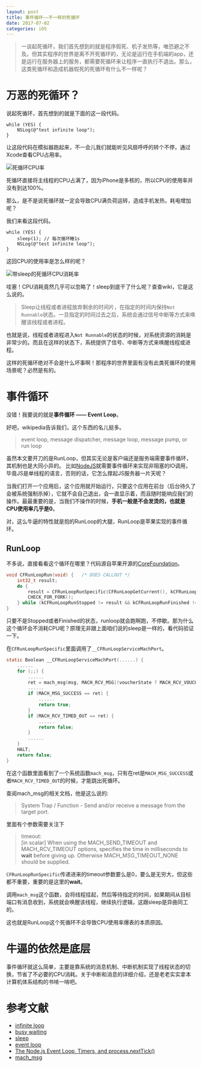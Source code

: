 ```yaml
---
layout: post
title: 事件循环——不一样的死循环
date: 2017-07-02
categories: iOS
---
```


> 一谈起死循环，我们首先想到的就是程序假死、机子发热等，唯恐避之不及。但其实程序的世界是离不开死循环的，无论是运行在手机端的app，还是运行在服务器上的服务，都需要死循环来让程序一直执行不退出。那么，这类死循环和造成机器假死的死循环有什么不一样呢？

# 万恶的死循环？
说起死循环，首先想到的就是下面的这一段代码。

```objc
while (YES) {
    NSLog(@"test infinite loop");
}
```

让这段代码在模拟器跑起来，不一会儿我们就能听见风扇呼呼的转个不停，通过Xcode查看CPU占用率。

![死循环CPU率](/Users/fragno/Desktop/Xcode9/Snip20170702_3.png)

死循环直接将主线程的CPU占满了，因为iPhone是多核的，所以CPU的使用率并没有到达100%。

那么，是不是说死循环就一定会导致CPU满负荷运转，造成手机发热，耗电增加呢？

我们来看这段代码。

```objc
while (YES) {
    sleep(1); // 每次循环睡1s
    NSLog(@"test infinite loop");
}
```

这回CPU的使用率是怎么样的呢？

![带sleep的死循环CPU消耗率](/Users/fragno/Desktop/Xcode9/Snip20170702_12.png)

哇塞！CPU消耗竟然几乎可以忽略了！sleep到底干了什么呢？查查wiki，它是这么说的。

> Sleep让线程或者进程放弃剩余的时间片，在指定的时间内保持`Not Runnable`状态。一旦指定的时间过去之后，系统会通过信号中断等方式来唤醒该线程或者进程。

也就是说，线程或者进程进入`Not Runnable`的状态的时候，对系统资源的消耗是非常少的。而且在这样的状态下，系统提供了信号、中断等方式来唤醒线程或进程。

这样的死循环绝对不会是什么坏事啊！那程序的世界里面有没有此类死循环的使用场景呢？必然是有的。

# 事件循环
没错！我要说的就是**事件循环 —— Event Loop**。

好吧，wikipedia告诉我们，这个东西的名儿挺多。

> event loop, message dispatcher, message loop, message pump, or run loop

虽然本文要开刀的是RunLoop，但其实无论是客户端还是服务端需要事件循环，其机制也是大同小异的。
比如[NodeJS](https://nodejs.org/en/docs/guides/event-loop-timers-and-nexttick/)就需要事件循环来实现非阻塞的IO调用，毕竟JS是单线程的语言，否则的话，它怎么撑起JS服务器一片天呢？

当我们打开一个应用后，这个应用就开始运行，只要这个应用在前台（后台待久了会被系统强制杀掉），它就不会自己退出，会一直显示着，而且随时能响应我们的操作。最最重要的是，当我们不操作的时候，**手机一般是不会发烫的，也就是CPU使用率几乎是0**。

对，这么牛逼的特性就是抱的RunLoop的大腿，RunLoop是苹果实现的事件循环。

## RunLoop
不多说，直接看看这个循环在哪里？代码源自苹果开源的[CoreFoundation](https://opensource.apple.com/tarballs/CF/)。

```c
void CFRunLoopRun(void) {   /* DOES CALLOUT */
    int32_t result;
    do {
        result = CFRunLoopRunSpecific(CFRunLoopGetCurrent(), kCFRunLoopDefaultMode, 1.0e10, false);
        CHECK_FOR_FORK();
    } while (kCFRunLoopRunStopped != result && kCFRunLoopRunFinished != result);
}
```

只要不是Stopped或者Finished的状态，runloop就会跑啊跑，不停歇。那为什么这个循环会不消耗CPU呢？原理无非跟上面咱们说的sleep是一样的，看代码验证一下。

在`CFRunLoopRunSpecific`里面调用了`__CFRunLoopServiceMachPort`。

```c
static Boolean __CFRunLoopServiceMachPort(......) {
    ......
    for (;;) {
        ......
        ret = mach_msg(msg, MACH_RCV_MSG|(voucherState ? MACH_RCV_VOUCHER : 0)|MACH_RCV_LARGE|((TIMEOUT_INFINITY != timeout) ? MACH_RCV_TIMEOUT : 0)|MACH_RCV_TRAILER_TYPE(MACH_MSG_TRAILER_FORMAT_0)|MACH_RCV_TRAILER_ELEMENTS(MACH_RCV_TRAILER_AV), 0, msg->msgh_size, port, timeout, MACH_PORT_NULL);
        ......
        if (MACH_MSG_SUCCESS == ret) {
            ......
            return true;
        }
        if (MACH_RCV_TIMED_OUT == ret) {
            ......
            return false;
        }
        ......
    }
    HALT;
    return false;
}
```

在这个函数里面看到了一个系统函数`mach_msg`，只有在ret是`MACH_MSG_SUCCESS`或者`MACH_RCV_TIMED_OUT`的时候，才能跳出死循环。

查阅mach_msg的相关文档，他是这么说的:

> System Trap / Function - Send and/or receive a message from the target port.

里面有个参数需要关注下

> timeout:  
>       [in scalar] When using the MACH_SEND_TIMEOUT and MACH_RCV_TIMEOUT options, 
>       specifies the time in milliseconds to **wait** before giving up. 
>       Otherwise MACH_MSG_TIMEOUT_NONE should be supplied.

`CFRunLoopRunSpecific`传递进来的timeout参数要么是0，要么是无穷大，但这些都不重要，重要的是这里的**wait**。

调用`mach_msg`这个函数，会将线程挂起，然后等待指定的时间，如果期间从目标端口有消息收到，系统就会唤醒该线程，继续执行逻辑，这跟sleep是异曲同工的。

这也就是RunLoop这个死循环不会导致CPU使用率爆表的本质原因。

# 牛逼的依然是底层
事件循环就这么简单，主要是靠系统的消息机制、中断机制实现了线程状态的切换，节省了不必要的CPU消耗。关于中断和消息的详细介绍，还是老老实实拿本计算机体系结构的书啃一啃吧。


# 参考文献
+ [infinite loop](https://en.wikipedia.org/wiki/Infinite_loop)
+ [busy waiting](https://en.wikipedia.org/wiki/Busy_waiting)
+ [sleep](https://en.wikipedia.org/wiki/Sleep_(system_call))
+ [event loop](https://en.wikipedia.org/wiki/Event_loop)
+ [The Node.js Event Loop, Timers, and process.nextTick()](https://nodejs.org/en/docs/guides/event-loop-timers-and-nexttick/)
+ [mach_msg](http://web.mit.edu/darwin/src/modules/xnu/osfmk/man/mach_msg.html)